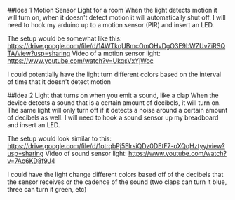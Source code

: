 ##Idea 1
Motion Sensor Light for a room
When the light detects motion it will turn on, when it doesn't detect motion it will automatically shut off. I will need to hook my arduino up to a motion sensor (PIR) and insert an LED.

The setup would be somewhat like this: https://drive.google.com/file/d/14WTkqUBmcOmOHvDgO3E9bWZUvZiRSQTA/view?usp=sharing
Video of a motion sensor light: https://www.youtube.com/watch?v=UkqsVxYjWoc

I could potentially have the light turn different colors based on the interval of time that it doesn't detect motion


##Idea 2
Light that turns on when you emit a sound, like a clap
When the device detects a sound that is a certain amount of decibels, it will turn on. The same light will only turn off if it detects a noise around a certain amount of decibels as well. I will need to hook a sound sensor up my breadboard and insert an LED.

The setup would look similar to this: https://drive.google.com/file/d/1otrqbPj5ElrsiQDz0DEtF7-oXQqHztyy/view?usp=sharing
Video of sound sensor light: https://www.youtube.com/watch?v=7Ao6KD8f9J4

I could have the light change different colors based off of the decibels that the sensor receives or the cadence of the sound (two claps can turn it blue, three can turn it green, etc)
